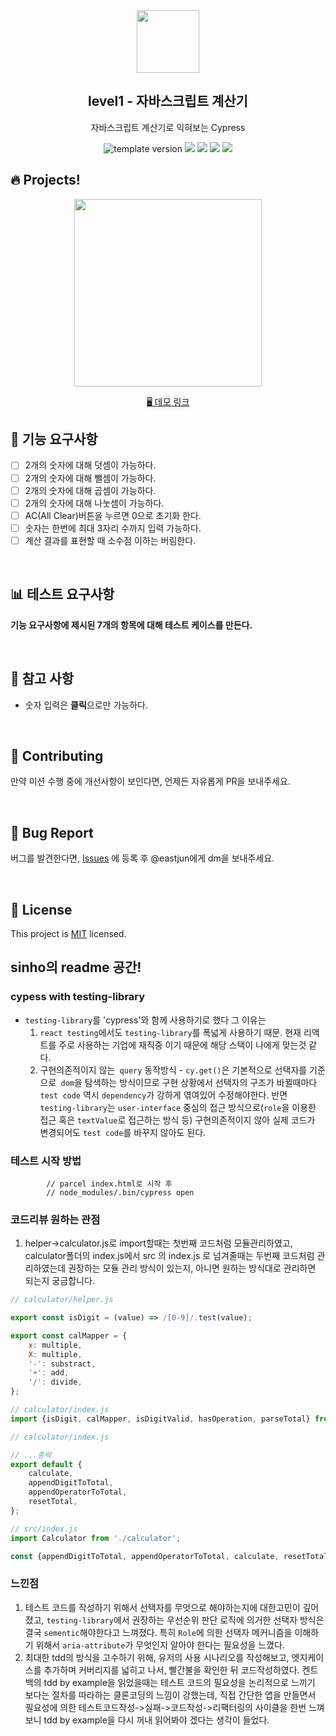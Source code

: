 <br/>
<br/>

<p align="middle" >
  <img width="100px;" src="src/images/calculator_icon.png"/>
</p>
<h2 align="middle">level1 - 자바스크립트 계산기</h2>
<p align="middle">자바스크립트 계산기로 익혀보는 Cypress</p>
<p align="middle">
  <img src="https://img.shields.io/badge/version-1.0.0-blue?style=flat-square" alt="template version"/>
  <img src="https://img.shields.io/badge/language-html-red.svg?style=flat-square"/>
  <img src="https://img.shields.io/badge/language-css-blue.svg?style=flat-square"/>
  <img src="https://img.shields.io/badge/language-js-yellow.svg?style=flat-square"/>
  <img src="https://img.shields.io/badge/license-MIT-brightgreen.svg?style=flat-square"/>
</p>

## 🔥 Projects!

<p align="middle">
  <img width="300" src="src/images/calculator_ui.png">
</p>

<p align="middle">
  <a href="https://next-step.github.io/js-calculator/">🖥️ 데모 링크</a>
</p>

## 🎯 기능 요구사항

-   [ ] 2개의 숫자에 대해 덧셈이 가능하다.
-   [ ] 2개의 숫자에 대해 뺄셈이 가능하다.
-   [ ] 2개의 숫자에 대해 곱셈이 가능하다.
-   [ ] 2개의 숫자에 대해 나눗셈이 가능하다.
-   [ ] AC(All Clear)버튼을 누르면 0으로 초기화 한다.
-   [ ] 숫자는 한번에 최대 3자리 수까지 입력 가능하다.
-   [ ] 계산 결과를 표현할 때 소수점 이하는 버림한다.

<br/>

## 📊 테스트 요구사항

**기능 요구사항에 제시된 7개의 항목에 대해 테스트 케이스를 만든다.**

<br/>

## 📄 참고 사항

-   숫자 입력은 **클릭**으로만 가능하다.

<br/>

## 👏 Contributing

만약 미션 수행 중에 개선사항이 보인다면, 언제든 자유롭게 PR을 보내주세요.

<br/>

## 🐞 Bug Report

버그를 발견한다면, [Issues](https://github.com/next-step/js-calculator/issues) 에 등록 후 @eastjun에게 dm을 보내주세요.

<br/>

## 📝 License

This project is [MIT](https://github.com/next-step/js-calculator/blob/master/LICENSE) licensed.

## sinho의 readme 공간!

### cypess with testing-library

-   `testing-library`를 'cypress'와 함께 사용하기로 했다 그 이유는
    1. `react testing`에서도 `testing-library`를 폭넓게 사용하기 때문. 현재 리액트를 주로 사용하는 기업에 재직중 이기 때문에 해당 스택이 나에게 맞는것 같다.
    2. 구현의존적이지 않는` query` 동작방식 - `cy.get()`은 기본적으로 선택자를 기준으로` dom`을 탐색하는 방식이므로 구현 상황에서 선택자의 구조가 바뀔때마다 `test code` 역시 `dependency`가 강하게 엮여있어 수정해야한다. 반면 `testing-library`는 `user-interface` 중심의 접근 방식으로(`role`을 이용한 접근 혹은 `textValue`로 접근하는 방식 등) 구현의존적이지 않아 실제 코드가 변경되어도 `test code`를 바꾸지 않아도 된다.

### 테스트 시작 방법

```
		// parcel index.html로 시작 후
		// node_modules/.bin/cypress open

```

### 코드리뷰 원하는 관점

1. helper->calculator.js로 import할때는 첫번째 코드처럼 모듈관리하였고, calculator폴더의 index.js에서 src 의 index.js 로 넘겨줄때는 두번째 코드처럼 관리하였는데 권장하는 모듈 관리 방식이 있는지, 아니면 원하는 방식대로 관리하면 되는지 궁금합니다.

```javascript
// calculator/helper.js

export const isDigit = (value) => /[0-9]/.test(value);

export const calMapper = {
	x: multiple,
	X: multiple,
	'-': substract,
	'+': add,
	'/': divide,
};

// calculator/index.js
import {isDigit, calMapper, isDigitValid, hasOperation, parseTotal} from './helper.js';
```

```javascript
// calculator/index.js

// ...중략
export default {
	calculate,
	appendDigitToTotal,
	appendOperatorToTotal,
	resetTotal,
};

// src/index.js
import Calculator from './calculator';

const {appendDigitToTotal, appendOperatorToTotal, calculate, resetTotal} = Calculator;
```

### 느낀점

1.  테스트 코드를 작성하기 위해서 선택자를 무엇으로 해야하는지에 대한고민이 깊어졌고, `testing-library`에서 권장하는 우선순위 판단 로직에 의거한 선택자 방식은 결국 `sementic`해야한다고 느껴졌다. 특히 `Role`에 의한 선택자 메커니즘을 이해하기 위해서 `aria-attribute`가 무엇인지 알아야 한다는 필요성을 느꼈다.
2.  최대한 tdd의 방식을 고수하기 위해, 유저의 사용 시나리오를 작성해보고, 엣지케이스를 추가하며 커버리지를 넓히고 나서, 빨간불을 확인한 뒤 코드작성하였다. 켄트백의 tdd by example을 읽었을때는 테스트 코드의 필요성을 논리적으로 느끼기 보다는 절차를 따라하는 클론코딩의 느낌이 강했는데, 직접 간단한 앱을 만들면서 필요성에 의한 테스트코드작성->실패->코드작성->리팩터링의 사이클을 한번 느껴보니 tdd by example을 다시 꺼내 읽어봐야 겠다는 생각이 들었다.
